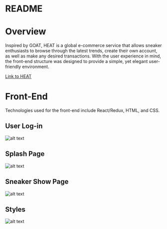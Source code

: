 # README

# Overview

Inspired by GOAT, HEAT is a global e-commerce service that allows sneaker enthusiasts to browse through the latest trends, create their own account, as well as make any desired transactions. With the user experience in mind, the front-end structure was designed to provide a simple, yet elegant user-friendly environment.

[Link to HEAT](https://heat-check.herokuapp.com/#/)

# Front-End

Technologies used for the front-end include React/Redux, HTML, and CSS.

## User Log-in

![alt text](https://sneaker-photos.s3-us-west-1.amazonaws.com/Screen+Shot+2020-05-08+at+8.32.00+AM.png)

## Splash Page
![alt text](https://sneaker-photos.s3-us-west-1.amazonaws.com/Screen+Shot+2020-05-08+at+8.36.19+AM.png)

## Sneaker Show Page
![alt text](https://sneaker-photos.s3-us-west-1.amazonaws.com/Screen+Shot+2020-05-08+at+8.40.03+AM.png)

## Styles
![alt text](https://sneaker-photos.s3-us-west-1.amazonaws.com/Screen+Shot+2020-05-08+at+8.37.16+AM.png)